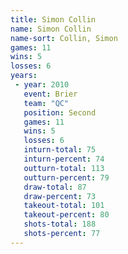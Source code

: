 ```yaml
---
title: Simon Collin
name: Simon Collin
name-sort: Collin, Simon
games: 11
wins: 5
losses: 6
years:
 - year: 2010
   event: Brier
   team: "QC"
   position: Second
   games: 11
   wins: 5
   losses: 6
   inturn-total: 75
   inturn-percent: 74
   outturn-total: 113
   outturn-percent: 79
   draw-total: 87
   draw-percent: 73
   takeout-total: 101
   takeout-percent: 80
   shots-total: 188
   shots-percent: 77
---
```

